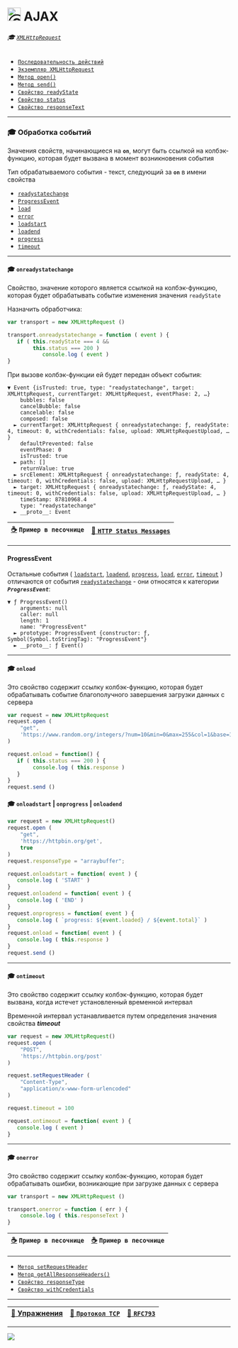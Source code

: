 # <img src="https://avatars2.githubusercontent.com/u/19735284?s=40&v=4" width="30" title="Ⓒ Irina Fylyppova ( garevna ) 2019"/> AJAX

###### :mortar_board: [`XMLHttpRequest`](XMLHttpRequest)

* [`Последовательность действий`](XMLHttpRequest-steps)
* [`Экземпляр XMLHttpRequest`](XMLHttpRequest-content)
* [`Метод open()`](XMLHttpRequest-open)
* [`Метод send()`](XMLHttpRequest-send)
* [`Свойство readyState`](XMLHttpRequest-readyState)
* [`Свойство status`](XMLHttpRequest-status)
* [`Свойство responseText`](XMLHttpRequest-responseText)

***

### :mortar_board: Обработка событий

Значения свойств, начинающиеся на **`on`**, могут быть ссылкой на колбэк-функцию, которая будет вызвана в момент возникновения события

Тип обрабатываемого события - текст, следующий за **`on`** в имени свойства

* [`readystatechange`](#onreadystatechange)
* [`ProgressEvent`](#ProgressEvent)
* [`load`](#onload)
* [`error`](#onerror)
* [`loadstart`](#on)
* [`loadend`](#on)
* [`progress`](#on)
* [`timeout`](#ontimeout)

***

<a name="onreadystatechange"></a>

#### :mortar_board: `onreadystatechange`

Свойство, значение которого является ссылкой на колбэк-функцию, которая будет обрабатывать событие изменения значения  `readyState`

Назначить обработчика:

```javascript
var transport = new XMLHttpRequest ()

transport.onreadystatechange = function ( event ) {
   if ( this.readyState === 4 &&
        this.status === 200 )
           console.log ( event )
}
```

При вызове колбэк-функции ей будет передан объект события:

```console
▼ Event {isTrusted: true, type: "readystatechange", target: XMLHttpRequest, currentTarget: XMLHttpRequest, eventPhase: 2, …}
    bubbles: false
    cancelBubble: false
    cancelable: false
    composed: false
  ► currentTarget: XMLHttpRequest { onreadystatechange: ƒ, readyState: 4, timeout: 0, withCredentials: false, upload: XMLHttpRequestUpload, … }
    defaultPrevented: false
    eventPhase: 0
    isTrusted: true
  ► path: []
    returnValue: true
  ► srcElement: XMLHttpRequest { onreadystatechange: ƒ, readyState: 4, timeout: 0, withCredentials: false, upload: XMLHttpRequestUpload, … }
  ► target: XMLHttpRequest { onreadystatechange: ƒ, readyState: 4, timeout: 0, withCredentials: false, upload: XMLHttpRequestUpload, … }
    timeStamp: 87810968.4
    type: "readystatechange"
  ► __proto__: Event
```

| [:coffee:](https://plnkr.co/edit/b5gXN9q5FdturHenpo3b?p=preview) `Пример в песочнице` | [:link: `HTTP Status Messages` ](https://www.w3schools.com/tags/ref_httpmessages.asp) |
|-|-|

***

<a name="ProgressEvent"></a>

#### ProgressEvent

Остальные события ( [`loadstart`](#on), [`loadend`](#on), [`progress`](#on), [`load`](#onload), [`error`](#onerror), [`timeout`](#ontimeout) ) отличаются от события [`readystatechange`](#onreadystatechange) - они относятся к категории **_`ProgressEvent`_**:

```console
▼ ƒ ProgressEvent()
    arguments: null
    caller: null
    length: 1
    name: "ProgressEvent"
  ► prototype: ProgressEvent {constructor: ƒ, Symbol(Symbol.toStringTag): "ProgressEvent"}
  ► __proto__: ƒ Event()
```

***

<a name="onload"></a>

#### :mortar_board: `onload`

Это свойство содержит ссылку колбэк-функцию, которая будет обрабатывать событие благополучного завершения загрузки данных с сервера

```javascript
var request = new XMLHttpRequest
request.open (
    "get",
    'https://www.random.org/integers/?num=10&min=0&max=255&col=1&base=16&format=plain&rnd=new'
)

request.onload = function() {
   if ( this.status === 200 ) {
        console.log ( this.response )
   }
}
request.send ()
```

<a name="on"></a>

#### :mortar_board: `onloadstart` | `onprogress` | `onloadend`

```javascript
var request = new XMLHttpRequest()
request.open (
    "get",
    'https://httpbin.org/get',
    true
)
request.responseType = "arraybuffer";

request.onloadstart = function( event ) {
   console.log ( 'START' )
}
request.onloadend = function( event ) {
   console.log ( 'END' )
}
request.onprogress = function( event ) {
   console.log ( `progress: ${event.loaded} / ${event.total}` )
}
request.onload = function( event ) {
   console.log ( this.response )
}
request.send ()
```

***

<a name="ontimeout"></a>

#### :mortar_board: `ontimeout`

Это свойство содержит ссылку колбэк-функцию, которая будет вызвана, когда истечет установленный временной интервал

Временной интервал устанавливается путем определения значения свойства **_timeout_**

```javascript
var request = new XMLHttpRequest()
request.open (
    "POST",
    'https://httpbin.org/post'
)

request.setRequestHeader (
    "Content-Type",
    "application/x-www-form-urlencoded"
)

request.timeout = 100

request.ontimeout = function( event ) {
   console.log ( event )
}
```

***

<a name="onerror"></a>

#### :mortar_board: `onerror`

Это свойство содержит ссылку колбэк-функцию, которая будет обрабатывать ошибки, возникающие при загрузке данных с сервера

```javascript
var transport = new XMLHttpRequest ()

transport.onerror = function ( err ) {
    console.log ( this.responseText )
}
```

| [:coffee:](https://plnkr.co/edit/BqbCvoAnbikBtTFTRBHp?p=preview) `Пример в песочнице` | [:coffee:](https://plnkr.co/edit/DLH49iWObtxqcijNT9oY?p=preview) `Пример в песочнице` |
|-|-|

***

* [`Метод setRequestHeader`](XMLHttpRequest-setRequestHeader)
* [`Метод getAllResponseHeaders()`](XMLHttpRequest-response#getAllResponseHeaders)
* [`Свойство responseType`](XMLHttpRequest-response#responseType)
* [`Свойство withCredentials`](XMLHttpRequest-withCredentials)

***

| [:briefcase: Упражнения](https://docs.google.com/forms/d/e/1FAIpQLSdA3JwhlOTXdZxCO3y1MdLe-pe-cynNVGeboy7IV0aWHliGHA/viewform) | [:link: `Протокол TCP`](https://xakep.ru/2002/04/11/14943/) | [:link: **`RFC793`**](https://www.lissyara.su/doc/rfc/rfc793/) |
|-|-|-|

_________________________________________________________________________

![](https://github.com/garevna/js-course/raw/master/images/a-level-ico.png?raw=true)
